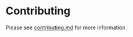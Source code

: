 # Contributing

Please see [contributing.md](src/almanac/garden-circle/contributing.md) for more information.
